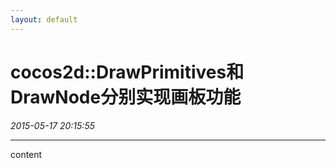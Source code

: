 ```yaml
---
layout: default
---
```


# cocos2d::DrawPrimitives和DrawNode分别实现画板功能
_2015-05-17 20:15:55_

* * *

content
